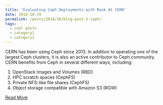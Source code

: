 ```yaml
---
title: 'Evaluating Ceph Deployments with Rook At CERN'
date: 2018-10-29
permalink: /posts/2018/10/blog-post-2-ceph/
tags:
  - cool posts
  - category1
  - category2
---
```


CERN has been using Ceph since 2013. In addition to operating one of the largest Ceph clusters, it is also an active contributor to Ceph community. CERN benefits from Ceph in several different ways, including:

1. OpenStack Images and Volumes (RBD)
1. HPC scratch spaces (CephFS)
1. Private NFS-like file shares (CephFS)
1. Object  storage compatible with Amazon S3 (RGW)


[Read More](https://ceph.io/en/news/blog/2018/evaluating-ceph-deployments-with-rook/)